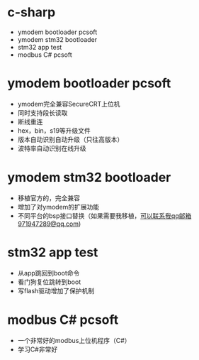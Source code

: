 # c-sharp
* ymodem bootloader pcsoft
* ymodem stm32 bootloader
* stm32 app test
* modbus C# pcsoft
# ymodem bootloader pcsoft
* ymodem完全兼容SecureCRT上位机
* 同时支持段长读取
* 断线重连
* hex，bin，s19等升级文件
* 版本自动识别自动升级（只往高版本）
* 波特率自动识别在线升级
# ymodem stm32 bootloader
* 移植官方的，完全兼容
* 增加了对ymodem的扩展功能
* 不同平台的bsp接口替换（如果需要我移植，可以联系我qq邮箱971947289@qq.com)
# stm32 app test
* 从app跳回到boot命令
* 看门狗复位跳转到boot
* 写flash驱动增加了保护机制
# modbus C# pcsoft
* 一个非常好的modbus上位机程序（C#）
* 学习C#非常好
